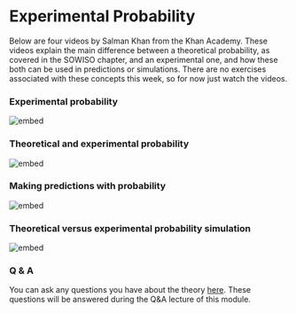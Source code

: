 
# Experimental Probability

Below are four videos by Salman Khan from the Khan Academy. These videos explain
the main difference between a theoretical probability, as covered in the
SOWISO chapter, and an experimental one, and how these both can be used in
predictions or simulations. There are no exercises associated with these
concepts this week, so for now just watch the videos.

### Experimental probability

![embed](https://www.youtube.com/embed/RdehfQJ8i_0)

### Theoretical and experimental probability

![embed](https://www.youtube.com/embed/tXlcE_K_C-Y)

### Making predictions with probability

![embed](https://www.youtube.com/embed/8bK-xfh8-rY)

### Theoretical versus experimental probability simulation

![embed](https://www.youtube.com/embed/Nos-xOCpQqg)

### Q & A

You can ask any questions you have about the theory 
[here](https://forms.office.com/Pages/ResponsePage.aspx?id=zcrxoIxhA0S5RXb7PWh05ZTDc7biyulCvpu4U-tarWtUMlZYQUlYMFVMREdWRVVPWTNITlIxQlFUTC4u).
These questions will be answered during the Q&A lecture of this module.
